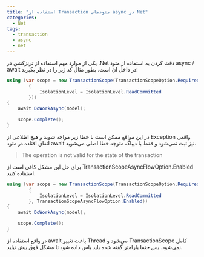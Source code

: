 ```yaml
---
title: "استفاده از Transaction متودهای async در Net"
categories:
  - Net
tags:
  - transaction
  - async
  - net
---
```


یکی از موارد مهم استفاده از ترنزکشن در .Net دقت کردن به استفاده از متود async / await در داخل آن است. بطور مثال کد زیر را در نظر بگیرید:  

```csharp
using (var scope = new TransactionScope(TransactionScopeOption.Required, new TransactionOptions
        {
            IsolationLevel = IsolationLevel.ReadCommitted
        }))
{
    await DoWorkAsync(model);

    scope.Complete();
}
```
در این مواقع ممکن است با خطا زیر مواجه شوید و هیچ اطلاعی از Exception واقعی اتفاق افتاده در متود await نیز ثبت نمی‌شود و فقط با دیباگ متوجه خطا اصلی می‌شوید.  

 > The operation is not valid for the state of the transaction

برای حل این مشکل کافی است از TransactionScopeAsyncFlowOption.Enabled استفاده کنید.  

```csharp
using (var scope = new TransactionScope(TransactionScopeOption.Required, new TransactionOptions
        {
            IsolationLevel = IsolationLevel.ReadCommitted
        }, TransactionScopeAsyncFlowOption.Enabled))
{
    await DoWorkAsync(model);

    scope.Complete();
}
```
در واقع استفاده از await باعث تغییر Thread می‌شود و TransactionScope کامل نمی‌شود. پس حتما پارامتر گفته شده باید پاس داده شود تا مشکل فوق پیش نیاید.  
